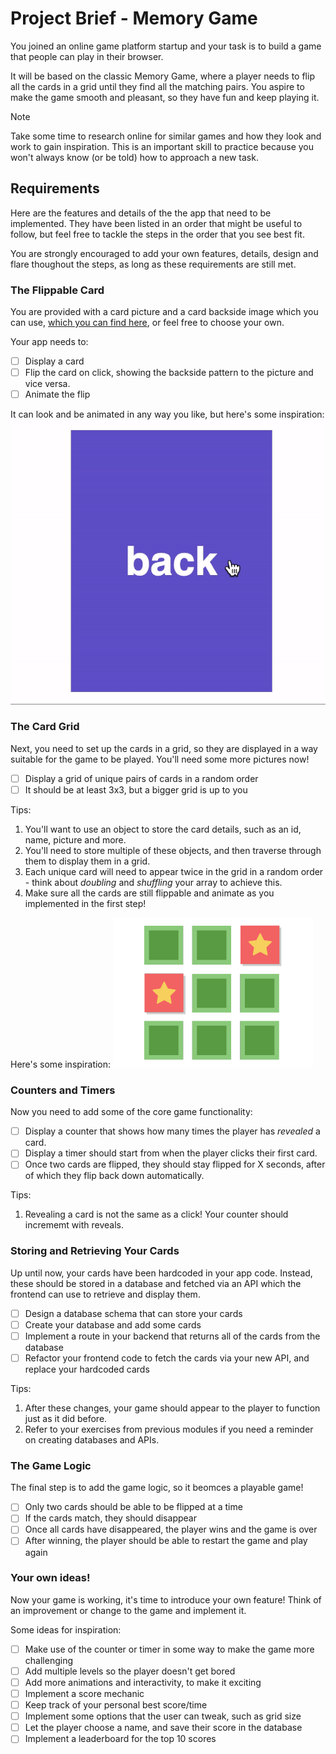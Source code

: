 # Project Brief - Memory Game

You joined an online game platform startup and your task is to build a game that people can play in their browser.

It will be based on the classic Memory Game, where a player needs to flip all the cards in a grid until they find all the matching pairs. You aspire to make the game smooth and pleasant, so they have fun and keep playing it.

> [!NOTE]
> Take some time to research online for similar games and how they look and work to gain inspiration. This is an important skill to practice because you won't always know (or be told) how to approach a new task.

## Requirements

Here are the features and details of the the app that need to be implemented. They have been listed in an order that might be useful to follow, but feel free to tackle the steps in the order that you see best fit.

You are strongly encouraged to add your own features, details, design and flare thoughout the steps, as long as these requirements are still met.

### The Flippable Card

You are provided with a card picture and a card backside image which you can use, [which you can find here](./assets/card/), or feel free to choose your own.

Your app needs to:

- [ ] Display a card
- [ ] Flip the card on click, showing the backside pattern to the picture and vice versa.
- [ ] Animate the flip

It can look and be animated in any way you like, but here's some inspiration:
![screenshot](./assets/memory-game-card-flip.gif)

### The Card Grid

Next, you need to set up the cards in a grid, so they are displayed in a way suitable for the game to be played. You'll need some more pictures now!

- [ ] Display a grid of unique pairs of cards in a random order
- [ ] It should be at least 3x3, but a bigger grid is up to you

Tips:

1. You'll want to use an object to store the card details, such as an id, name, picture and more.
2. You'll need to store multiple of these objects, and then traverse through them to display them in a grid.
3. Each unique card will need to appear twice in the grid in a random order - think about _doubling_ and _shuffling_ your array to achieve this.
4. Make sure all the cards are still flippable and animate as you implemented in the first step!

Here's some inspiration:
![screenshot](./assets/memory-game-grid.png)

### Counters and Timers

Now you need to add some of the core game functionality:

- [ ] Display a counter that shows how many times the player has _revealed_ a card.
- [ ] Display a timer should start from when the player clicks their first card.
- [ ] Once two cards are flipped, they should stay flipped for X seconds, after of which they flip back down automatically.

Tips:

1. Revealing a card is not the same as a click! Your counter should incrememt with reveals.

### Storing and Retrieving Your Cards

Up until now, your cards have been hardcoded in your app code. Instead, these should be stored in a database and fetched via an API which the frontend can use to retrieve and display them.

- [ ] Design a database schema that can store your cards
- [ ] Create your database and add some cards
- [ ] Implement a route in your backend that returns all of the cards from the database
- [ ] Refactor your frontend code to fetch the cards via your new API, and replace your hardcoded cards

Tips:

1. After these changes, your game should appear to the player to function just as it did before.
2. Refer to your exercises from previous modules if you need a reminder on creating databases and APIs.

### The Game Logic

The final step is to add the game logic, so it beomces a playable game!

- [ ] Only two cards should be able to be flipped at a time
- [ ] If the cards match, they should disappear
- [ ] Once all cards have disappeared, the player wins and the game is over
- [ ] After winning, the player should be able to restart the game and play again

### Your own ideas!

Now your game is working, it's time to introduce your own feature! Think of an improvement or change to the game and implement it.

Some ideas for inspiration:

- [ ] Make use of the counter or timer in some way to make the game more challenging
- [ ] Add multiple levels so the player doesn't get bored
- [ ] Add more animations and interactivity, to make it exciting
- [ ] Implement a score mechanic
- [ ] Keep track of your personal best score/time
- [ ] Implement some options that the user can tweak, such as grid size
- [ ] Let the player choose a name, and save their score in the database
- [ ] Implement a leaderboard for the top 10 scores
